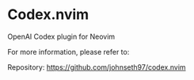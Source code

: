 # Codex.nvim

OpenAI Codex plugin for Neovim

For more information, please refer to:

Repository: <https://github.com/johnseth97/codex.nvim>
